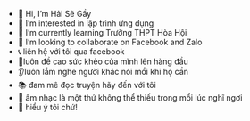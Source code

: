 - 👋 Hi, I’m Hải Sẽ Gầy
- 👀 I’m interested in lập trình ứng dụng
- 🌱 I’m currently learning Trường THPT Hòa Hội
- 💞️ I’m looking to collaborate on Facebook and Zalo
- 📞 liên hệ với tôi qua facebook
- 💪luôn đề cao sức khẻo của mình lên hàng đầu
- 👂luôn lắm nghe người khác nói mổi khi họ cần
- 📚 đam mê đọc truyện hãy đến với tôi
- 🎵 âm nhạc là một thứ không thể thiếu trong mổi lúc nghĩ ngơi
- 🌚 hiểu ý tôi chứ!
